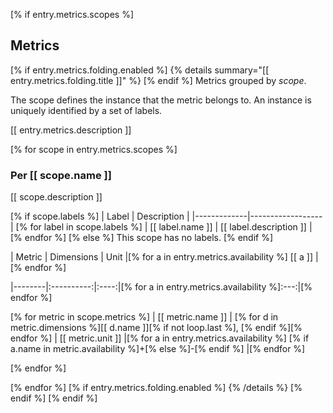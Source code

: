 [% if entry.metrics.scopes %]
## Metrics

[% if entry.metrics.folding.enabled %]
{% details summary="[[ entry.metrics.folding.title ]]" %}
[% endif %]
Metrics grouped by *scope*.

The scope defines the instance that the metric belongs to. An instance is uniquely identified by a set of labels.

[[ entry.metrics.description ]]

[% for scope in entry.metrics.scopes %]
### Per [[ scope.name ]]

[[ scope.description ]]

[% if scope.labels %]
| Label       | Description      |
|-------------|------------------|
[% for label in scope.labels %]
| [[ label.name ]] | [[ label.description ]] |
[% endfor %]
[% else %]
This scope has no labels.
[% endif %]

| Metric | Dimensions | Unit |[% for a in entry.metrics.availability %] [[ a ]] |[% endfor %]

|--------|:----------:|:----:|[% for a in entry.metrics.availability %]:---:|[% endfor %]

[% for metric in scope.metrics %]
| [[ metric.name ]] | [% for d in metric.dimensions %][[ d.name ]][% if not loop.last %], [% endif %][% endfor %] | [[ metric.unit ]] |[% for a in entry.metrics.availability %] [% if a.name in metric.availability %]+[% else %]-[% endif %] |[% endfor %]

[% endfor %]

[% endfor %]
[% if entry.metrics.folding.enabled %]
{% /details %}
[% endif %]
[% endif %]
